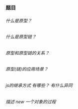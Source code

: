 ### 题目

###### 什么是原型？

###### 什么是原型链？

###### 原型和原型链的关系？

###### 原型(链)的应用场景？

###### js的继承方式 有哪些？ 有什么异同

###### 描述 new 一个对象的过程